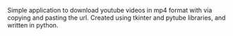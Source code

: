 Simple application to download youtube videos in mp4 format with via copying and pasting the url. Created using tkinter and pytube libraries, and written in python. 
